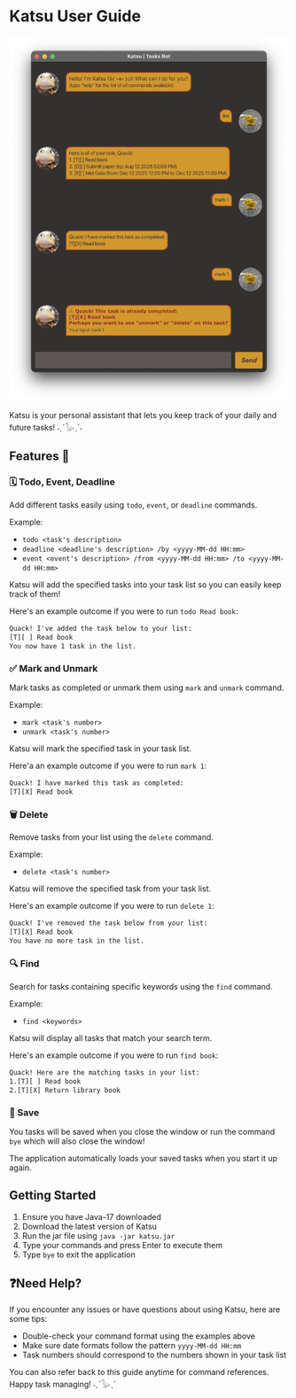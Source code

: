 # Katsu User Guide

![Katsu](docs/Ui.png)

Katsu is your personal assistant that lets you keep track of your daily and future tasks! ˗ˏˋ𓅭ˎˊ˗

## Features 🚀
### 🗓 Todo, Event, Deadline

Add different tasks easily using `todo`, `event`, or `deadline` commands.

Example:
- `todo <task's description>`
- `deadline <deadline's description> /by <yyyy-MM-dd HH:mm>`
- `event <event's description> /from <yyyy-MM-dd HH:mm> /to <yyyy-MM-dd HH:mm>`

Katsu will add the specified tasks into your task list so you can easily keep track of them!

Here's an example outcome if you were to run `todo Read book`:
```
Quack! I've added the task below to your list:
[T][ ] Read book
You now have 1 task in the list.
```

### ✅ Mark and Unmark

Mark tasks as completed or unmark them using `mark` and `unmark` command.

Example:
- `mark <task's number>`
- `unmark <task's number>`

Katsu will mark the specified task in your task list.

Here'a an example outcome if you were to run `mark 1`:
```
Quack! I have marked this task as completed:
[T][X] Read book
```


### 🗑️ Delete

Remove tasks from your list using the `delete` command.

Example:
- `delete <task's number>`

Katsu will remove the specified task from your task list.

Here's an example outcome if you were to run `delete 1`:
```
Quack! I've removed the task below from your list:
[T][X] Read book
You have no more task in the list.
```

### 🔍 Find

Search for tasks containing specific keywords using the `find` command.

Example:
- `find <keywords>`

Katsu will display all tasks that match your search term.

Here's an example outcome if you were to run `find book`:
```
Quack! Here are the matching tasks in your list:
1.[T][ ] Read book
2.[T][X] Return library book
```

### 💾 Save

You tasks will be saved when you close the window or run the command `bye` which will also close the window!

The application automatically loads your saved tasks when you start it up again.

## Getting Started

1. Ensure you have Java-17 downloaded
2. Download the latest version of Katsu
3. Run the jar file using `java -jar katsu.jar `
4. Type your commands and press Enter to execute them
5. Type `bye` to exit the application

## ❓Need Help?

If you encounter any issues or have questions about using Katsu, here are some tips:
- Double-check your command format using the examples above
- Make sure date formats follow the pattern `yyyy-MM-dd HH:mm`
- Task numbers should correspond to the numbers shown in your task list

You can also refer back to this guide anytime for command references. Happy task managing! ˗ˏˋ𓅭ˎˊ